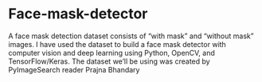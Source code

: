 # Face-mask-detector
A face mask detection dataset consists of “with mask” and “without mask” images. I have used the dataset to build a face mask detector with computer vision and deep learning using Python, OpenCV, and TensorFlow/Keras. The dataset we’ll be using  was created by PyImageSearch reader Prajna Bhandary

